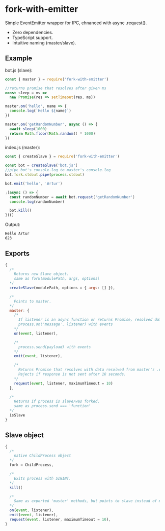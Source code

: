 # fork-with-emitter

Simple EventEmitter wrapper for IPC, ehnanced with async .request(). 
- Zero dependencies.
- TypeScript support.
- Intuitive naming (master/slave).

## Example

bot.js (slave):
```javascript
const { master } = require('fork-with-emitter')

//returns promise that resolves after given ms
const sleep = ms => 
  new Promise(res => setTimeout(res, ms))

master.on('hello', name => {
  console.log(`Hello ${name}`)
})

master.on('getRandomNumber', async () => {
  await sleep(1000)
  return Math.floor(Math.random() * 1000)
})
```

index.js (master):
```javascript
const { createSlave } = require('fork-with-emitter')

const bot = createSlave('bot.js')
//pipe bot's console.log to master's console.log
bot.fork.stdout.pipe(process.stdout)

bot.emit('hello', 'Artur')

;(async () => {
  const randomNumber = await bot.request('getRandomNumber')
  console.log(randomNumber)

  bot.kill()
})()
```

Output:
```bash
Hello Artur
623
```

## Exports
```javascript
{
  /*
    Returns new Slave object.
    same as fork(modulePath, args, options)
  */
  createSlave(modulePath, options = { args: [] }),

  /*
    Points to master.
  */
  master: {
    /*
      If listener is an async function or returns Promise, resolved data may be passed to master's request.  
      process.on('message', listener) with events
    */
    on(event, listener),

    /*
      process.send(payload) with events
    */
    emit(event, listener),

    /*
      Returns Promise that resolves with data resolved from master's .on() listener.
      Rejects if response is not sent after 10 seconds.
    */
    request(event, listener, maximumTimeout = 10)
  },

  /*
    Returns if process is slave/was forked.
    same as process.send === 'function'
  */
  isSlave
}
```

## Slave object

```javascript
{
  /*
    native ChildProcess object
  */
  fork = ChildProcess,

  /*
    Exits process with SIGINT.
  */
  kill()

  /*
    Same as exported 'master' methods, but points to slave instead of master.
  */
  on(event, listener),
  emit(event, listener),
  request(event, listener, maximumTimeout = 10),
}
```